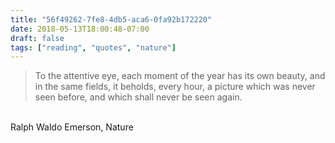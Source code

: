 ```yaml
---
title: "56f49262-7fe8-4db5-aca6-0fa92b172220"
date: 2018-05-13T18:00:48-07:00
draft: false
tags: ["reading", "quotes", "nature"]
---
```


> To the attentive eye, each moment of the year has its own beauty, and in the same fields, it beholds, every hour, a picture which was never seen before, and which shall never be seen again.

<br>
Ralph Waldo Emerson, Nature
